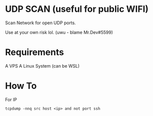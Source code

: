 # UDP SCAN (useful for public WIFI)
Scan Network for open UDP ports.

Use at your own risk lol. (uwu - blame Mr.Dev#5599)


# Requirements

A VPS
A Linux System (can be WSL)


# How To

For IP 

```tcpdump -nnq src host <ip> and not port ssh```
